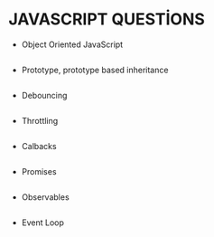 # JAVASCRIPT QUESTİONS
- Object Oriented JavaScript
```
```
- Prototype, prototype based inheritance
```
```
- Debouncing
```
```
- Throttling
```
```
- Calbacks 
```
```
- Promises 
```
```
- Observables
```
```
- Event Loop 
```
```
